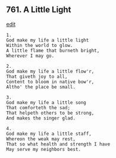 
## 761.  A Little Light
[edit](https://docs.google.com/document/d/1C9yGBMf93dIAOrmmIVk6%2DDzauXs2guDs/edit?mode=html)



    1.
    God make my life a little light 
    Within the world to glow.
    A little flame that burneth bright,
    Wherever I may go.

    2.
    God make my life a little flow'r,
    That giveth joy to all,
    Content to bloom in native bow'r,
    Altho' the place be small.

    3.
    God make my life a little song
    That comforteth the sad;
    That helpeth others to be strong,
    And makes the singer glad.

    4.
    God make my life a little staff,
    Whereon the weak may rest,
    That so what health and strength I have
    May serve my neighbors best.
